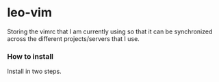# leo-vim
Storing the vimrc that I am currently using so that it can be synchronized across the different projects/servers that I use.


### How to install
Install in two steps.
[^1]: git clone git@github.com:leohentschker/leo-vim.git ~/.vim
[^2]: ln -s ~/.vim/.vimrc ~/.vimrc
